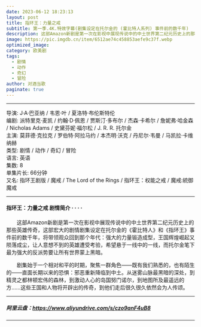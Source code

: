 ```yaml
---
date: 2023-06-12 18:23:13
layout: post
title: 指环王：力量之戒
subtitle: 第一季.4K.特效字幕(剧集设定在托尔金的 (霍比特人系列) 事件前的数千年)
description: 这部Amazon新剧是第一次在影视中展现传说中的中土世界第二纪元历史上的那些英雄传奇，这部宏大的剧情剧集设定在托尔金的《霍比特人》和《指环王》事件前的数千年，将带领观众回到那个年代...
image: https://pic.imgdb.cn/item/6512ae74c458853aefe9c37f.webp
optimized_image: 
category: 欧美剧
tags:
  - 剧情
  - 动作
  - 奇幻
  - 冒险
author: 对酒当歌
paginate: true
---
```

---

导演: J·A·巴亚纳 / 韦恩·叶 / 夏洛特·布伦斯特伦  
编剧: 派特里克·麦凯 / 约翰·D·佩恩 / 贾斯汀·多布尔 / 杰森·卡希尔 / 詹妮弗·哈金森 / Nicholas Adams / 史黛芬妮·福尔松 / J. R. R. 托尔金  
主演: 莫菲德·克拉克 / 罗伯特·阿拉马约 / 本杰明·沃克 / 丹尼尔·韦曼 / 马凯拉·卡维纳赫  
类型: 剧情 / 动作 / 奇幻 / 冒险  
语言: 英语  
集数: 8  
单集片长: 66分钟  
又名: 指环王剧版 / 魔戒 / The Lord of the Rings / 指环王：权能之戒 / 魔戒:統御魔戒  

---

#### 指环王：力量之戒 剧情简介 · · · ·

　　这部Amazon新剧是第一次在影视中展现传说中的中土世界第二纪元历史上的那些英雄传奇，这部宏大的剧情剧集设定在托尔金的《霍比特人》和《指环王》事件前的数千年，将带领观众回到那个年代：强大的力量锻造成型，王国辉煌崛起又陨落成尘，让人意想不到的英雄遭受考验，希望悬于一线中的一线，而托尔金笔下最为强大的反派势要让所有世界蒙上黑暗。

　　剧集始于一个相对和平的时期，聚焦一群角色——既有我们熟悉的，也有陌生的——直面长期以来的恐惧：邪恶重新降临到中土。从迷雾山脉最黑暗的深处，到精灵之都林顿宏伟的森林，到激动人心的岛国努门诺尔，到地图所及最遥远的方……这些王国和人物将开辟出的传奇，到他们走后很久很久依然会为人传颂。

---

##### 阿里云盘：<https://www.aliyundrive.com/s/czo9anF4uB8>

---

